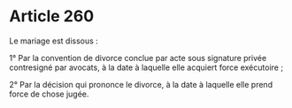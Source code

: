 # Article 260

<p>Le mariage est dissous : </p><p>1° Par la convention de divorce conclue par acte sous signature privée contresigné par avocats, à la date à laquelle elle acquiert force exécutoire ; </p><p>2° Par la décision qui prononce le divorce, à la date à laquelle elle prend force de chose jugée. </p>